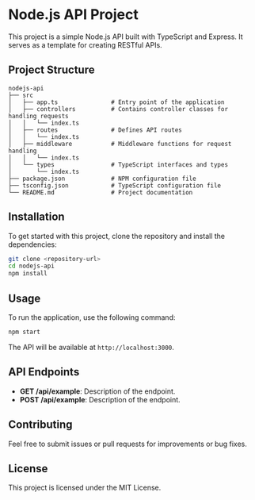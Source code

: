 # Node.js API Project

This project is a simple Node.js API built with TypeScript and Express. It serves as a template for creating RESTful APIs.

## Project Structure

```
nodejs-api
├── src
│   ├── app.ts               # Entry point of the application
│   ├── controllers          # Contains controller classes for handling requests
│   │   └── index.ts
│   ├── routes               # Defines API routes
│   │   └── index.ts
│   ├── middleware           # Middleware functions for request handling
│   │   └── index.ts
│   └── types                # TypeScript interfaces and types
│       └── index.ts
├── package.json             # NPM configuration file
├── tsconfig.json            # TypeScript configuration file
└── README.md                # Project documentation
```

## Installation

To get started with this project, clone the repository and install the dependencies:

```bash
git clone <repository-url>
cd nodejs-api
npm install
```

## Usage

To run the application, use the following command:

```bash
npm start
```

The API will be available at `http://localhost:3000`.

## API Endpoints

- **GET /api/example**: Description of the endpoint.
- **POST /api/example**: Description of the endpoint.

## Contributing

Feel free to submit issues or pull requests for improvements or bug fixes. 

## License

This project is licensed under the MIT License.